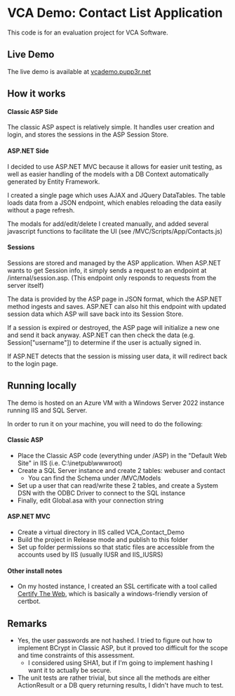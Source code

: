 # VCA Demo: Contact List Application

This code is for an evaluation project for VCA Software.

## Live Demo

The live demo is available at [vcademo.pupp3r.net](https://vcademo.pupp3r.net)


## How it works
#### Classic ASP Side
The classic ASP aspect is relatively simple. It handles user creation and login, and stores the sessions in the ASP Session Store.

#### ASP.NET Side
I decided to use ASP.NET MVC because it allows for easier unit testing, as well as easier handling of the models with a DB Context automatically generated by Entity Framework.

I created a single page which uses AJAX and JQuery DataTables. The table loads data from a JSON endpoint, which enables reloading the data easily without a page refresh.

The modals for add/edit/delete I created manually, and added several javascript functions to facilitate the UI (see /MVC/Scripts/App/Contacts.js)

#### Sessions
Sessions are stored and managed by the ASP application. When ASP.NET wants to get Session info, it simply sends a request to an endpoint at /internal/session.asp. (This endpoint only responds to requests from the server itself)

The data is provided by the ASP page in JSON format, which the ASP.NET method ingests and saves. ASP.NET can also hit this endpoint with updated session data which ASP will save back into its Session Store.

If a session is expired or destroyed, the ASP page will initialize a new one and send it back anyway. ASP.NET can then check the data (e.g. Session["username"]) to determine if the user is actually signed in.

If ASP.NET detects that the session is missing user data, it will redirect back to the login page.

## Running locally

The demo is hosted on an Azure VM with a Windows Server 2022 instance running IIS and SQL Server.

In order to run it on your machine, you will need to do the following:
#### Classic ASP
- Place the Classic ASP code (everything under /ASP) in the "Default Web Site" in IIS (i.e. C:\inetpub\wwwroot)
- Create a SQL Server instance and create 2 tables: webuser and contact
    - You can find the Schema under /MVC/Models
- Set up a user that can read/write these 2 tables, and create a System DSN with the ODBC Driver to connect to the SQL instance
- Finally, edit Global.asa with your connection string

#### ASP.NET MVC
- Create a virtual directory in IIS called VCA_Contact_Demo
- Build the project in Release mode and publish to this folder
- Set up folder permissions so that static files are accessible from the accounts used by IIS (usually IUSR and IIS_IUSRS)

#### Other install notes
- On my hosted instance, I created an SSL certificate with a tool called [Certify The Web](https://certifytheweb.com/), which is basically a windows-friendly version of certbot.


## Remarks
- Yes, the user passwords are not hashed. I tried to figure out how to implement BCrypt in Classic ASP, but it proved too difficult for the scope and time constraints of this assessment.
  - I considered using SHA1, but if I'm going to implement hashing I want it to actually be secure.
- The unit tests are rather trivial, but since all the methods are either ActionResult or a DB query returning results, I didn't have much to test.
